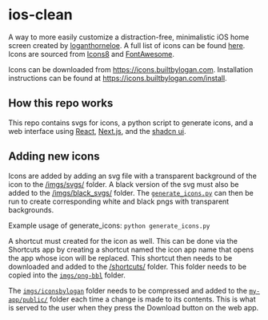 # ios-clean
A way to more easily customize a distraction-free, minimalistic iOS home screen created by [loganthorneloe](https://x.com/loganthorneloe). A full list of icons can be found [here](https://github.com/lathorne/ios-clean/tree/main/imgs/svgs). Icons are sourced from [Icons8](https://icons8.com/icons) and [FontAwesome](https://fontawesome.com/search).

Icons can be downloaded from https://icons.builtbylogan.com. Installation instructions can be found at https://icons.builtbylogan.com/install.

## How this repo works

This repo contains svgs for icons, a python script to generate icons, and a web interface using [React](https://react.dev/), [Next.js](https://nextjs.org/), and the [shadcn ui](https://ui.shadcn.com/). 

## Adding new icons

Icons are added by adding an svg file with a transparent background of the icon to the [/imgs/svgs/](https://github.com/lathorne/ios-clean/tree/main/imgs/svgs) folder. A black version of the svg must also be added to the [/imgs/black_svgs/](https://github.com/lathorne/ios-clean/tree/main/imgs/black_svgs) folder. The [`generate_icons.py`](https://github.com/lathorne/ios-clean/blob/main/generate_icons.py) can then be run to create corresponding white and black pngs with transparent backgrounds.

Example usage of generate_icons: `python generate_icons.py`

A shortcut must created for the icon as well. This can be done via the Shortcuts app by creating a shortcut named the icon app name that opens the app whose icon will be replaced. This shortcut then needs to be downloaded and added to the [/shortcuts/](https://github.com/lathorne/ios-clean/tree/main/shortcuts) folder. This folder needs to be copied into the [`imgs/png-bbl`](https://github.com/lathorne/ios-clean/tree/main/imgs/pngs-bbl) folder.

The [`imgs/iconsbylogan`](https://github.com/lathorne/ios-clean/tree/main/imgs/iconsbylogan) folder needs to be compressed and added to the [`my-app/public/`](https://github.com/lathorne/ios-clean/tree/main/my-app/public) folder each time a change is made to its contents. This is what is served to the user when they press the Download button on the web app.
